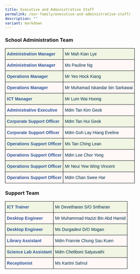 ```yaml
---
title: Executive and Administrative Staff
permalink: /our-family/executive-and-administrative-staff/
description: ""
variant: markdown
---
```

### School Administration Team

<style type="text/css">
.tg  {border-collapse:collapse;border-spacing:0;}
.tg td{border-color:black;border-style:solid;border-width:1px;font-family:Arial, sans-serif;font-size:14px;
  overflow:hidden;padding:10px 5px;word-break:normal;}
.tg th{border-color:black;border-style:solid;border-width:1px;font-family:Arial, sans-serif;font-size:14px;
  font-weight:normal;overflow:hidden;padding:10px 5px;word-break:normal;}
.tg .tg-dv6r{background-color:#F1F6E4;color:#2F5597;font-weight:bold;text-align:left;vertical-align:top}
.tg .tg-j74v{background-color:#F1F6E4;color:#002D46;font-weight:bold;text-align:left;vertical-align:top}
.tg .tg-8com{background-color:#FFF8F7;color:#2F5597;font-weight:bold;text-align:left;vertical-align:top}
.tg .tg-1d14{background-color:#FFF8F7;color:#002D46;font-weight:bold;text-align:left;vertical-align:top}
</style>
<table class="tg">
<thead>
  <tr>
    <th class="tg-dv6r">Administration Manager</th>
    <th class="tg-j74v">Mr Mah Kian Lye</th>
  </tr>
</thead>
<tbody>
  <tr>
    <td class="tg-8com">Administration Manager</td>
    <td class="tg-1d14">Ms Pauline Ng</td>
  </tr>
  <tr>
    <td class="tg-dv6r">Operations Manager</td>
    <td class="tg-j74v">Mr Yeo Hock Kiang</td>
  </tr>
  <tr>
    <td class="tg-8com">Operations Manager</td>
    <td class="tg-1d14">Mr Muhamad Iskandar bin Sarkawai</td>
  </tr>
  <tr>
    <td class="tg-dv6r">ICT Manager<br></td>
    <td class="tg-j74v">Mr Lum Wai Hoong<br></td>
		</tr>
  <tr>
    <td class="tg-8com">Administrative Executive<br></td>
    <td class="tg-1d14">Mdm Tan Kim Geok<br></td>
  </tr>
  <tr>
    <td class="tg-dv6r">Corporate Support Officer</td>
    <td class="tg-j74v">Mdm Tan Hui Geok</td>
  </tr>
  <tr>
    <td class="tg-8com">Corporate Support Officer</td>
    <td class="tg-1d14">Mdm Goh Lay Hiang Eveline</td>
  </tr>
  <tr>
    <td class="tg-dv6r">Operations Support Officer<br></td>
    <td class="tg-j74v">Ms Tan Ching Lean<br></td>
  </tr>
  <tr>
    <td class="tg-8com">Operations Support Officer</td>
    <td class="tg-1d14">Mdm Lee Chor Yong</td>
  </tr>
  <tr>
    <td class="tg-dv6r">Operations Support Officer</td>
    <td class="tg-j74v">Mr Neui Yew Wing Vincent</td>
		</tr>
  <tr>
    <td class="tg-8com">Operations Support Officer</td>
    <td class="tg-1d14">Mdm Chan Swee Har</td>
  </tr>
  <tr>
</tr></tbody>
</table>

### Support Team

<style type="text/css">
.tg  {border-collapse:collapse;border-spacing:0;}
.tg td{border-color:black;border-style:solid;border-width:1px;font-family:Arial, sans-serif;font-size:14px;
  overflow:hidden;padding:10px 5px;word-break:normal;}
.tg th{border-color:black;border-style:solid;border-width:1px;font-family:Arial, sans-serif;font-size:14px;
  font-weight:normal;overflow:hidden;padding:10px 5px;word-break:normal;}
.tg .tg-dv6r{background-color:#F1F6E4;color:#2F5597;font-weight:bold;text-align:left;vertical-align:top}
.tg .tg-j74v{background-color:#F1F6E4;color:#002D46;font-weight:normal;text-align:left;vertical-align:top}
.tg .tg-8com{background-color:#FFF8F7;color:#2F5597;font-weight:bold;text-align:left;vertical-align:top}
.tg .tg-1d14{background-color:#FFF8F7;color:#002D46;font-weight:normal;text-align:left;vertical-align:top}
</style>
<table class="tg">
<thead>
  <tr>
    <th class="tg-dv6r">ICT Trainer</th>
    <th class="tg-j74v">Mr Devetharan S/O Sritharan<br></th>
  </tr>
</thead>
<tbody>
  <tr>
    <td class="tg-8com">Desktop Engineer<br></td>
    <td class="tg-1d14">Mr Muhammad Hazizi Bin Abd Hamid<br></td>
  </tr>
  <tr>
    <td class="tg-dv6r">Desktop Engineer<br></td>
    <td class="tg-j74v">Ms Durgadevi D/O Mogan<br></td>
  </tr>
  <tr>
	  <td class="tg-8com">Library Assistant<br></td>
    <td class="tg-1d14">Mdm Frannie Chung Sau Kuen</td>
  </tr>
	<tr>
		<td class="tg-dv6r">Science Lab Assistant<br></td>
    <td class="tg-j74v">Mdm Cheliboni Satyavathi</td>
  </tr>
	<tr>
 <td class="tg-8com">Receptionist<br></td>
    <td class="tg-1d14">Ms Kartini Sahrul</td>
  </tr>
	<tr>
</tr></tbody>
</table>